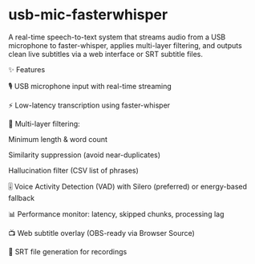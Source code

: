 # usb-mic-fasterwhisper
A real-time speech-to-text system that streams audio from a USB microphone to faster-whisper, applies multi-layer filtering, and outputs clean live subtitles via a web interface or SRT subtitle files.

✨ Features

🎙️ USB microphone input with real-time streaming

⚡ Low-latency transcription using faster-whisper

🧹 Multi-layer filtering:

Minimum length & word count

Similarity suppression (avoid near-duplicates)

Hallucination filter (CSV list of phrases)

🎚️ Voice Activity Detection (VAD) with Silero (preferred) or energy-based fallback

📊 Performance monitor: latency, skipped chunks, processing lag

📺 Web subtitle overlay (OBS-ready via Browser Source)

📝 SRT file generation for recordings
